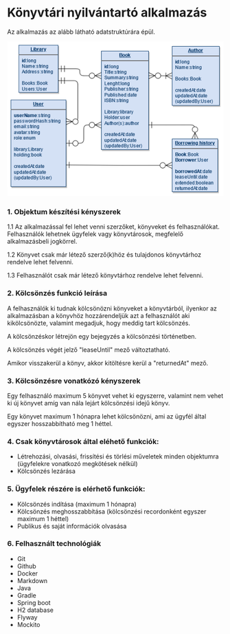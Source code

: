 # Könyvtári nyilvántartó alkalmazás

Az alkalmazás az alább látható adatstruktúrára épül.

![adatstruktura](documentation_rss/adatstruktura.png)

[comment]: <> (TODO:update pic if changed)

### 1. Objektum készítési kényszerek

1.1 Az alkalmazással fel lehet venni szerzőket, könyveket és felhasználókat. Felhasználók lehetnek ügyfelek vagy
könyvtárosok, megfelelő alkalmazásbeli jogkörrel.

1.2 Könyvet csak már létező szerző(k)höz és tulajdonos könyvtárhoz rendelve lehet felvenni.

1.3 Felhasználót csak már létező könyvtárhoz rendelve lehet felvenni.

### 2. Kölcsönzés funkció leírása

A felhasználók ki tudnak kölcsönözni könyveket a könyvtárból, ilyenkor az alkalmazásban a könyvhöz hozzárendeljük azt a
felhasználót aki kikölcsönözte, valamint megadjuk, hogy meddig tart kölcsönzés.

A kölcsönzéskor létrejön egy bejegyzés a kölcsönzési történetben.

A kölcsönzés végét jelző "leaseUntil" mező változtatható.

Amikor visszakerül a könyv, akkor kitöltésre kerül a "returnedAt" mező.

### 3. Kölcsönzésre vonatkózó kényszerek

Egy felhasználó maximum 5 könyvet vehet ki egyszerre, valamint nem vehet ki új könyvet amíg van nála lejárt kölcsönzési
idejű könyv.

Egy könyvet maximum 1 hónapra lehet kölcsönözni, ami az ügyfél által egyszer hosszabbítható meg 1 héttel.

### 4. Csak könyvtárosok által eléhető funkciók:

- Létrehozási, olvasási, frissítési és törlési műveletek minden objektumra (ügyfelekre vonatkozó megkötések nélkül)
- Kölcsönzés lezárása

### 5. Ügyfelek részére is elérhető funkciók:

- Kölcsönzés indítása (maximum 1 hónapra)
- Kölcsönzés meghosszabbítása (kölcsönzési recordonként egyszer maximum 1 héttel)
- Publikus és saját információk olvasása

### 6. Felhasznált technológiák

- Git
- Github
- Docker
- Markdown
- Java
- Gradle
- Spring boot
- H2 database
- Flyway
- Mockito